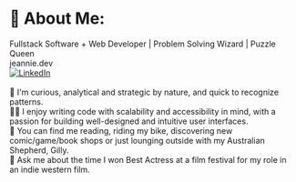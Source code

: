 # 💫 About Me:
Fullstack Software + Web Developer | Problem Solving Wizard | Puzzle Queen
<br>
jeannie.dev
<br>
[![LinkedIn](https://img.shields.io/badge/LinkedIn-%230077B5.svg?logo=linkedin&logoColor=white)](https://linkedin.com/in/JeannieBranstrator) 
<br>
<br>
🧩  I'm curious, analytical and strategic by nature, and quick to recognize patterns. 
<br>
👯‍♀️  I enjoy writing code with scalability and accessibility in mind, with a passion for building well-designed and intuitive user interfaces. 
<br>
🌻  You can find me reading, riding my bike, discovering new comic/game/book shops or just lounging outside with my Australian Shepherd, Gilly. 
<br>
🤠  Ask me about the time I won Best Actress at a film festival for my role in an indie western film.
<br>
<br>
